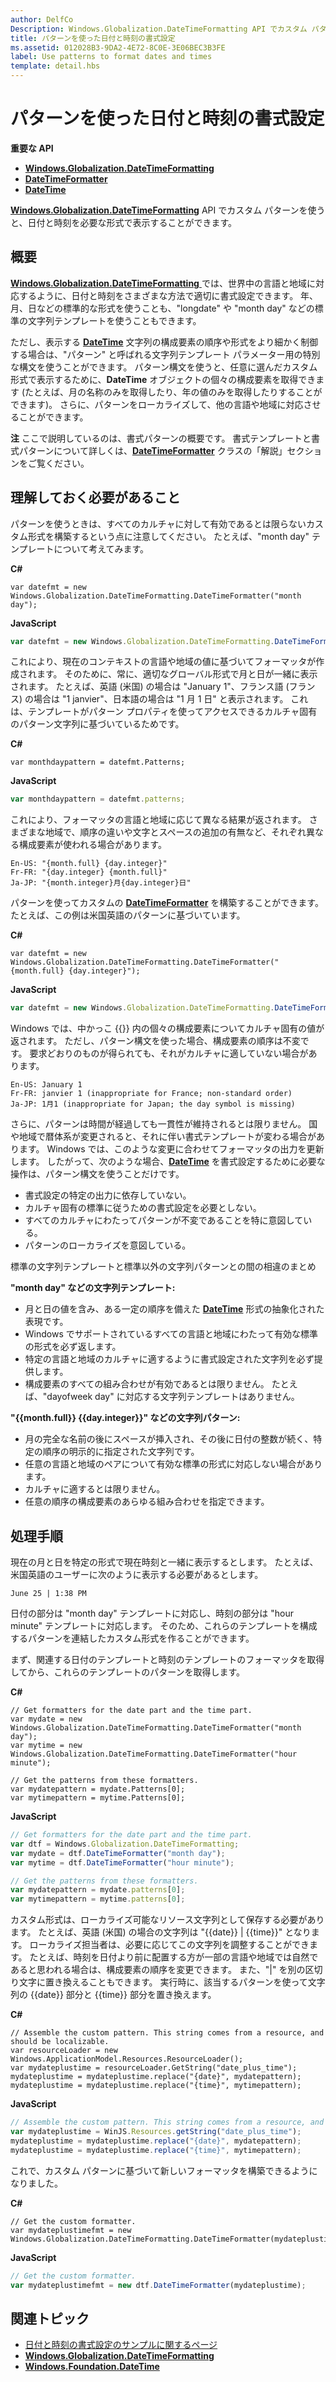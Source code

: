 ```yaml
---
author: DelfCo
Description: Windows.Globalization.DateTimeFormatting API でカスタム パターンを使うと、日付と時刻を好みどおりの形式で表示することができます。
title: パターンを使った日付と時刻の書式設定
ms.assetid: 012028B3-9DA2-4E72-8C0E-3E06BEC3B3FE
label: Use patterns to format dates and times
template: detail.hbs
---
```


# パターンを使った日付と時刻の書式設定





**重要な API**

-   [**Windows.Globalization.DateTimeFormatting**](https://msdn.microsoft.com/library/windows/apps/br206859)
-   [**DateTimeFormatter**](https://msdn.microsoft.com/library/windows/apps/br206828)
-   [**DateTime**](https://msdn.microsoft.com/library/windows/apps/br206576)

[
            **Windows.Globalization.DateTimeFormatting**](https://msdn.microsoft.com/library/windows/apps/br206859) API でカスタム パターンを使うと、日付と時刻を必要な形式で表示することができます。

## <span id="Introduction"></span><span id="introduction"></span><span id="INTRODUCTION"></span>概要


[
              **Windows.Globalization.DateTimeFormatting**
            ](https://msdn.microsoft.com/library/windows/apps/br206859) では、世界中の言語と地域に対応するように、日付と時刻をさまざまな方法で適切に書式設定できます。 年、月、日などの標準的な形式を使うことも、"longdate" や "month day" などの標準の文字列テンプレートを使うこともできます。

ただし、表示する [**DateTime**](https://msdn.microsoft.com/library/windows/apps/br206576) 文字列の構成要素の順序や形式をより細かく制御する場合は、"パターン" と呼ばれる文字列テンプレート パラメーター用の特別な構文を使うことができます。 パターン構文を使うと、任意に選んだカスタム形式で表示するために、**DateTime** オブジェクトの個々の構成要素を取得できます (たとえば、月の名称のみを取得したり、年の値のみを取得したりすることができます)。 さらに、パターンをローカライズして、他の言語や地域に対応させることができます。

**注**  ここで説明しているのは、書式パターンの概要です。 書式テンプレートと書式パターンについて詳しくは、[**DateTimeFormatter**](https://msdn.microsoft.com/library/windows/apps/br206828) クラスの「解説」セクションをご覧ください。

 

## <span id="What_you_need_to_know"></span><span id="what_you_need_to_know"></span><span id="WHAT_YOU_NEED_TO_KNOW"></span>理解しておく必要があること


パターンを使うときは、すべてのカルチャに対して有効であるとは限らないカスタム形式を構築するという点に注意してください。 たとえば、"month day" テンプレートについて考えてみます。

**C#**
```CSharp
var datefmt = new Windows.Globalization.DateTimeFormatting.DateTimeFormatter("month day");
```
**JavaScript**
```JavaScript
var datefmt = new Windows.Globalization.DateTimeFormatting.DateTimeFormatter("month day");
```

これにより、現在のコンテキストの言語や地域の値に基づいてフォーマッタが作成されます。 そのために、常に、適切なグローバル形式で月と日が一緒に表示されます。 たとえば、英語 (米国) の場合は "January 1"、フランス語 (フランス) の場合は "1 janvier"、日本語の場合は "1 月 1 日" と表示されます。 これは、テンプレートがパターン プロパティを使ってアクセスできるカルチャ固有のパターン文字列に基づいているためです。

**C#**
```CSharp
var monthdaypattern = datefmt.Patterns;
```
**JavaScript**
```JavaScript
var monthdaypattern = datefmt.patterns;
```

これにより、フォーマッタの言語と地域に応じて異なる結果が返されます。 さまざまな地域で、順序の違いや文字とスペースの追加の有無など、それぞれ異なる構成要素が使われる場合があります。

``` syntax
En-US: "{month.full} {day.integer}"
Fr-FR: "{day.integer} {month.full}"
Ja-JP: "{month.integer}月{day.integer}日"
```

パターンを使ってカスタムの [**DateTimeFormatter**](https://msdn.microsoft.com/library/windows/apps/br206828) を構築することができます。たとえば、この例は米国英語のパターンに基づいています。

**C#**
```CSharp
var datefmt = new Windows.Globalization.DateTimeFormatting.DateTimeFormatter("{month.full} {day.integer}");
```
**JavaScript**
```JavaScript
var datefmt = new Windows.Globalization.DateTimeFormatting.DateTimeFormatter("{month.full} {day.integer}");
```

Windows では、中かっこ {{}} 内の個々の構成要素についてカルチャ固有の値が返されます。 ただし、パターン構文を使った場合、構成要素の順序は不変です。 要求どおりのものが得られても、それがカルチャに適していない場合があります。

``` syntax
En-US: January 1
Fr-FR: janvier 1 (inappropriate for France; non-standard order)
Ja-JP: 1月1 (inappropriate for Japan; the day symbol is missing)
```

さらに、パターンは時間が経過しても一貫性が維持されるとは限りません。 国や地域で暦体系が変更されると、それに伴い書式テンプレートが変わる場合があります。 Windows では、このような変更に合わせてフォーマッタの出力を更新します。 したがって、次のような場合、[**DateTime**](https://msdn.microsoft.com/library/windows/apps/br206576) を書式設定するために必要な操作は、パターン構文を使うことだけです。

-   書式設定の特定の出力に依存していない。
-   カルチャ固有の標準に従うための書式設定を必要としない。
-   すべてのカルチャにわたってパターンが不変であることを特に意図している。
-   パターンのローカライズを意図している。

標準の文字列テンプレートと標準以外の文字列パターンとの間の相違のまとめ

**"month day" などの文字列テンプレート:**

-   月と日の値を含み、ある一定の順序を備えた [**DateTime**](https://msdn.microsoft.com/library/windows/apps/br206576) 形式の抽象化された表現です。
-   Windows でサポートされているすべての言語と地域にわたって有効な標準の形式を必ず返します。
-   特定の言語と地域のカルチャに適するように書式設定された文字列を必ず提供します。
-   構成要素のすべての組み合わせが有効であるとは限りません。 たとえば、"dayofweek day" に対応する文字列テンプレートはありません。

**"{{month.full}} {{day.integer}}" などの文字列パターン:**

-   月の完全な名前の後にスペースが挿入され、その後に日付の整数が続く、特定の順序の明示的に指定された文字列です。
-   任意の言語と地域のペアについて有効な標準の形式に対応しない場合があります。
-   カルチャに適するとは限りません。
-   任意の順序の構成要素のあらゆる組み合わせを指定できます。

## <span id="Tasks"></span><span id="tasks"></span><span id="TASKS"></span>処理手順


現在の月と日を特定の形式で現在時刻と一緒に表示するとします。 たとえば、米国英語のユーザーに次のように表示する必要があるとします。

``` syntax
June 25 | 1:38 PM
```

日付の部分は "month day" テンプレートに対応し、時刻の部分は "hour minute" テンプレートに対応します。 そのため、これらのテンプレートを構成するパターンを連結したカスタム形式を作ることができます。

まず、関連する日付のテンプレートと時刻のテンプレートのフォーマッタを取得してから、これらのテンプレートのパターンを取得します。

**C#**
```CSharp
// Get formatters for the date part and the time part.
var mydate = new Windows.Globalization.DateTimeFormatting.DateTimeFormatter("month day");
var mytime = new Windows.Globalization.DateTimeFormatting.DateTimeFormatter("hour minute");

// Get the patterns from these formatters.
var mydatepattern = mydate.Patterns[0];
var mytimepattern = mytime.Patterns[0];
```
**JavaScript**
```JavaScript
// Get formatters for the date part and the time part.
var dtf = Windows.Globalization.DateTimeFormatting;
var mydate = dtf.DateTimeFormatter("month day");
var mytime = dtf.DateTimeFormatter("hour minute");

// Get the patterns from these formatters.
var mydatepattern = mydate.patterns[0];
var mytimepattern = mytime.patterns[0];
```

カスタム形式は、ローカライズ可能なリソース文字列として保存する必要があります。 たとえば、英語 (米国) の場合の文字列は "{{date}} | {{time}}" となります。 ローカライズ担当者は、必要に応じてこの文字列を調整することができます。 たとえば、時刻を日付より前に配置する方が一部の言語や地域では自然であると思われる場合は、構成要素の順序を変更できます。 また、"|" を別の区切り文字に置き換えることもできます。 実行時に、該当するパターンを使って文字列の {{date}} 部分と {{time}} 部分を置き換えます。

**C#**
```CSharp
// Assemble the custom pattern. This string comes from a resource, and should be localizable. 
var resourceLoader = new Windows.ApplicationModel.Resources.ResourceLoader();
var mydateplustime = resourceLoader.GetString("date_plus_time");
mydateplustime = mydateplustime.replace("{date}", mydatepattern);
mydateplustime = mydateplustime.replace("{time}", mytimepattern);
```
**JavaScript**
```JavaScript
// Assemble the custom pattern. This string comes from a resource, and should be localizable. 
var mydateplustime = WinJS.Resources.getString("date_plus_time");
mydateplustime = mydateplustime.replace("{date}", mydatepattern);
mydateplustime = mydateplustime.replace("{time}", mytimepattern);
```

これで、カスタム パターンに基づいて新しいフォーマッタを構築できるようになりました。

**C#**
```CSharp
// Get the custom formatter.
var mydateplustimefmt = new Windows.Globalization.DateTimeFormatting.DateTimeFormatter(mydateplustime);
```
**JavaScript**
```JavaScript
// Get the custom formatter.
var mydateplustimefmt = new dtf.DateTimeFormatter(mydateplustime);
```

## <span id="related_topics"></span>関連トピック


* [日付と時刻の書式設定のサンプルに関するページ](http://go.microsoft.com/fwlink/p/?LinkId=231618)
* [**Windows.Globalization.DateTimeFormatting**](https://msdn.microsoft.com/library/windows/apps/br206859)
* [**Windows.Foundation.DateTime**](https://msdn.microsoft.com/library/windows/apps/br206576)
 

 





<!--HONumber=May16_HO2-->


